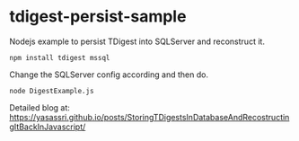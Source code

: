 # tdigest-persist-sample

Nodejs example to persist TDigest into SQLServer and reconstruct it. 

```
npm install tdigest mssql
```

Change the SQLServer config according and then do. 

```
node DigestExample.js
```

Detailed blog at: https://yasassri.github.io/posts/StoringTDigestsInDatabaseAndRecostructingItBackInJavascript/
